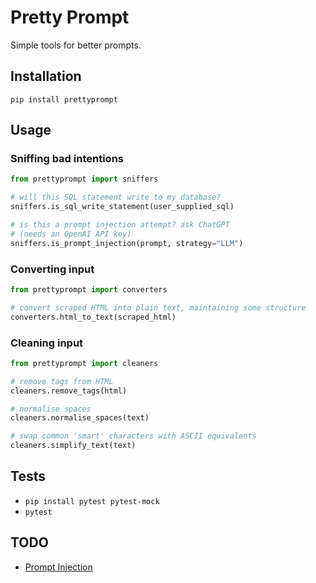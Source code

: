 # Pretty Prompt

Simple tools for better prompts.

## Installation

`pip install prettyprompt`

## Usage

### Sniffing bad intentions

```python
from prettyprompt import sniffers

# will this SQL statement write to my database?
sniffers.is_sql_write_statement(user_supplied_sql)

# is this a prompt injection attempt? ask ChatGPT
# (needs an OpenAI API key)
sniffers.is_prompt_injection(prompt, strategy="LLM")
```

### Converting input

```python
from prettyprompt import converters

# convert scraped HTML into plain text, maintaining some structure
converters.html_to_text(scraped_html)
```

### Cleaning input

```python
from prettyprompt import cleaners

# remove tags from HTML
cleaners.remove_tags(html)

# normalise spaces
cleaners.normalise_spaces(text)

# swap common 'smart' characters with ASCII equivalents
cleaners.simplify_text(text)
```

## Tests

- `pip install pytest pytest-mock`
- `pytest`

## TODO

- [Prompt Injection](#1)
